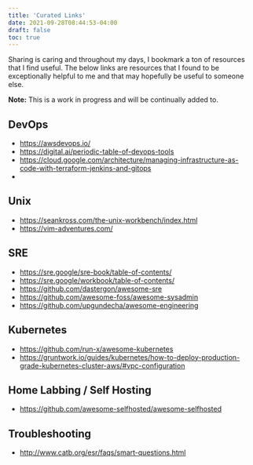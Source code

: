 ```yaml
---
title: 'Curated Links'
date: 2021-09-28T08:44:53-04:00
draft: false
toc: true
---
```


Sharing is caring and throughout my days, I bookmark a ton of resources that I find useful. The below links are resources that I found to be exceptionally helpful to me and that may hopefully be useful to someone else.

**Note:** This is a work in progress and will be continually added to.

## DevOps

- <https://awsdevops.io/>
- <https://digital.ai/periodic-table-of-devops-tools>
- <https://cloud.google.com/architecture/managing-infrastructure-as-code-with-terraform-jenkins-and-gitops>
-

## Unix

- <https://seankross.com/the-unix-workbench/index.html>
- <https://vim-adventures.com/>

## SRE

- <https://sre.google/sre-book/table-of-contents/>
- <https://sre.google/workbook/table-of-contents/>
- <https://github.com/dastergon/awesome-sre>
- <https://github.com/awesome-foss/awesome-sysadmin>
- <https://github.com/upgundecha/awesome-engineering>

## Kubernetes

- <https://github.com/run-x/awesome-kubernetes>
- <https://gruntwork.io/guides/kubernetes/how-to-deploy-production-grade-kubernetes-cluster-aws/#vpc-configuration>

## Home Labbing / Self Hosting

- <https://github.com/awesome-selfhosted/awesome-selfhosted>

## Troubleshooting

- <http://www.catb.org/esr/faqs/smart-questions.html>
